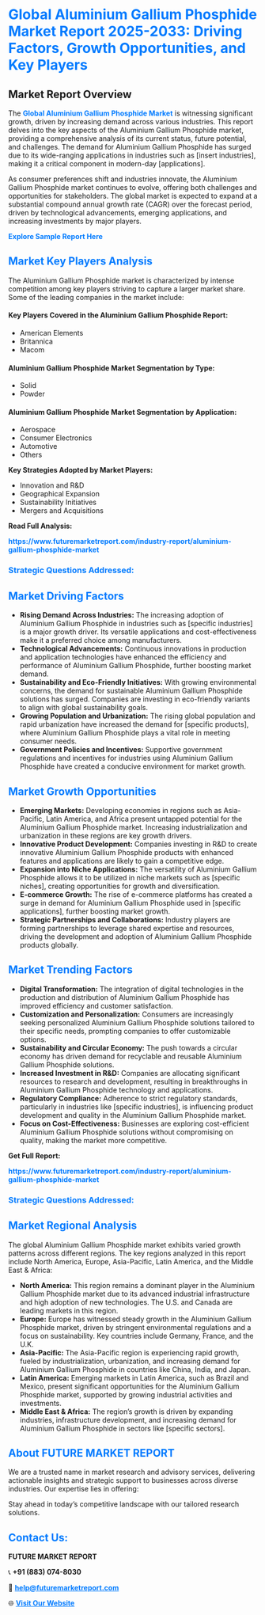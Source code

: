<h1 style="color: #007BFF;">Global Aluminium Gallium Phosphide Market Report 2025-2033: Driving Factors, Growth Opportunities, and Key Players</h1>

<section id="overview">
<h2>Market Report Overview</h2>
<p>The <a href="https://www.futuremarketreport.com/industry-report/aluminium-gallium-phosphide-market" style="color: #007BFF; text-decoration: none;"><strong>Global Aluminium Gallium Phosphide Market</strong></a> is witnessing significant growth, driven by increasing demand across various industries. This report delves into the key aspects of the Aluminium Gallium Phosphide market, providing a comprehensive analysis of its current status, future potential, and challenges. The demand for Aluminium Gallium Phosphide has surged due to its wide-ranging applications in industries such as [insert industries], making it a critical component in modern-day [applications].</p>
<p>As consumer preferences shift and industries innovate, the Aluminium Gallium Phosphide market continues to evolve, offering both challenges and opportunities for stakeholders. The global market is expected to expand at a substantial compound annual growth rate (CAGR) over the forecast period, driven by technological advancements, emerging applications, and increasing investments by major players.</p>
</section>

<section id="overview">
<p><a href="https://www.futuremarketreport.com/request-sample/reportId=114520" style="color: #007BFF; text-decoration: none;"><strong>Explore Sample Report Here</strong></a></p>
</section>

<section id="key-players">
<h2 style="color: #007BFF;">Market Key Players Analysis</h2>
<p>The Aluminium Gallium Phosphide market is characterized by intense competition among key players striving to capture a larger market share. Some of the leading companies in the market include:</p>
<h4>Key Players Covered in the Aluminium Gallium Phosphide Report:</h4>
<ul><li>American Elements</li><li>Britannica</li><li>Macom</li></ul>
<h4>Aluminium Gallium Phosphide Market Segmentation by Type:</h4>
<ul><li>Solid</li><li>Powder</li></ul>

<h4>Aluminium Gallium Phosphide Market Segmentation by Application:</h4>
<ul><li>Aerospace</li><li>Consumer Electronics</li><li>Automotive</li><li>Others</li></ul>
<p><strong>Key Strategies Adopted by Market Players:</strong></p>
<ul>
<li>Innovation and R&D</li>
<li>Geographical Expansion</li>
<li>Sustainability Initiatives</li>
<li>Mergers and Acquisitions</li>
</ul>
</section>

<section>
<p><strong>Read Full Analysis: </strong></p><a href="https://www.futuremarketreport.com/industry-report/aluminium-gallium-phosphide-market" style="color: #007BFF; text-decoration: none;"><strong>https://www.futuremarketreport.com/industry-report/aluminium-gallium-phosphide-market</strong></a>
<h3 style="color: #007BFF;">Strategic Questions Addressed:</h3>
</section>

<section id="driving-factors">
<h2 style="color: #007BFF;">Market Driving Factors</h2>
<ul>
<li><strong>Rising Demand Across Industries:</strong> The increasing adoption of Aluminium Gallium Phosphide in industries such as [specific industries] is a major growth driver. Its versatile applications and cost-effectiveness make it a preferred choice among manufacturers.</li>
<li><strong>Technological Advancements:</strong> Continuous innovations in production and application technologies have enhanced the efficiency and performance of Aluminium Gallium Phosphide, further boosting market demand.</li>
<li><strong>Sustainability and Eco-Friendly Initiatives:</strong> With growing environmental concerns, the demand for sustainable Aluminium Gallium Phosphide solutions has surged. Companies are investing in eco-friendly variants to align with global sustainability goals.</li>
<li><strong>Growing Population and Urbanization:</strong> The rising global population and rapid urbanization have increased the demand for [specific products], where Aluminium Gallium Phosphide plays a vital role in meeting consumer needs.</li>
<li><strong>Government Policies and Incentives:</strong> Supportive government regulations and incentives for industries using Aluminium Gallium Phosphide have created a conducive environment for market growth.</li>
</ul>
</section>

<section id="growth-opportunities">
<h2 style="color: #007BFF;">Market Growth Opportunities</h2>
<ul>
<li><strong>Emerging Markets:</strong> Developing economies in regions such as Asia-Pacific, Latin America, and Africa present untapped potential for the Aluminium Gallium Phosphide market. Increasing industrialization and urbanization in these regions are key growth drivers.</li>
<li><strong>Innovative Product Development:</strong> Companies investing in R&D to create innovative Aluminium Gallium Phosphide products with enhanced features and applications are likely to gain a competitive edge.</li>
<li><strong>Expansion into Niche Applications:</strong> The versatility of Aluminium Gallium Phosphide allows it to be utilized in niche markets such as [specific niches], creating opportunities for growth and diversification.</li>
<li><strong>E-commerce Growth:</strong> The rise of e-commerce platforms has created a surge in demand for Aluminium Gallium Phosphide used in [specific applications], further boosting market growth.</li>
<li><strong>Strategic Partnerships and Collaborations:</strong> Industry players are forming partnerships to leverage shared expertise and resources, driving the development and adoption of Aluminium Gallium Phosphide products globally.</li>
</ul>
</section>

<section id="trending-factors">
<h2 style="color: #007BFF;">Market Trending Factors</h2>
<ul>
<li><strong>Digital Transformation:</strong> The integration of digital technologies in the production and distribution of Aluminium Gallium Phosphide has improved efficiency and customer satisfaction.</li>
<li><strong>Customization and Personalization:</strong> Consumers are increasingly seeking personalized Aluminium Gallium Phosphide solutions tailored to their specific needs, prompting companies to offer customizable options.</li>
<li><strong>Sustainability and Circular Economy:</strong> The push towards a circular economy has driven demand for recyclable and reusable Aluminium Gallium Phosphide solutions.</li>
<li><strong>Increased Investment in R&D:</strong> Companies are allocating significant resources to research and development, resulting in breakthroughs in Aluminium Gallium Phosphide technology and applications.</li>
<li><strong>Regulatory Compliance:</strong> Adherence to strict regulatory standards, particularly in industries like [specific industries], is influencing product development and quality in the Aluminium Gallium Phosphide market.</li>
<li><strong>Focus on Cost-Effectiveness:</strong> Businesses are exploring cost-efficient Aluminium Gallium Phosphide solutions without compromising on quality, making the market more competitive.</li>
</ul>
</section>

<section>
<p><strong>Get Full Report: </strong></p><a href="https://www.futuremarketreport.com/industry-report/aluminium-gallium-phosphide-market" style="color: #007BFF; text-decoration: none;"><strong>https://www.futuremarketreport.com/industry-report/aluminium-gallium-phosphide-market</strong></a>
<h3 style="color: #007BFF;">Strategic Questions Addressed:</h3>
</section>


<section id="regional-analysis">
<h2 style="color: #007BFF;">Market Regional Analysis</h2>
<p>The global Aluminium Gallium Phosphide market exhibits varied growth patterns across different regions. The key regions analyzed in this report include North America, Europe, Asia-Pacific, Latin America, and the Middle East & Africa:</p>
<ul>
<li><strong>North America:</strong> This region remains a dominant player in the Aluminium Gallium Phosphide market due to its advanced industrial infrastructure and high adoption of new technologies. The U.S. and Canada are leading markets in this region.</li>
<li><strong>Europe:</strong> Europe has witnessed steady growth in the Aluminium Gallium Phosphide market, driven by stringent environmental regulations and a focus on sustainability. Key countries include Germany, France, and the U.K.</li>
<li><strong>Asia-Pacific:</strong> The Asia-Pacific region is experiencing rapid growth, fueled by industrialization, urbanization, and increasing demand for Aluminium Gallium Phosphide in countries like China, India, and Japan.</li>
<li><strong>Latin America:</strong> Emerging markets in Latin America, such as Brazil and Mexico, present significant opportunities for the Aluminium Gallium Phosphide market, supported by growing industrial activities and investments.</li>
<li><strong>Middle East & Africa:</strong> The region’s growth is driven by expanding industries, infrastructure development, and increasing demand for Aluminium Gallium Phosphide in sectors like [specific sectors].</li>
</ul>
</section>

<footer>
<h2 style="color: #007BFF;">About FUTURE MARKET REPORT</h2>
<p>We are a trusted name in market research and advisory services, delivering actionable insights and strategic support to businesses across diverse industries. Our expertise lies in offering:</p>

<p>Stay ahead in today’s competitive landscape with our tailored research solutions.</p>

<h2 style="color: #007BFF;">Contact Us:</h2>
<p><strong>FUTURE MARKET REPORT</strong></p>
<p>📞 <strong>+91 (883) 074-8030</strong></p>
<p>📧 <strong><a href="mailto:help@futuremarketreport.com" style="color: #007BFF;">help@futuremarketreport.com</a></strong></p>
<p>🌐 <strong><a href="https://www.futuremarketreport.com/" style="color: #007BFF;">Visit Our Website</a></strong></p>
</footer>